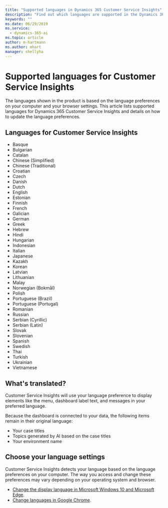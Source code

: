 ```yaml
---
title: "Supported languages in Dynamics 365 Customer Service Insights"
description: "Find out which languages are supported in the Dynamics 365 Customer Service Insights product."
keywords: ""
ms.date: 06/29/2019
ms.service:
  - dynamics-365-ai
ms.topic: article
author: m-hartmann
ms.author: mhart
manager: shellyha
---
```


# Supported languages for Customer Service Insights 

The languages shown in the product is based on the language preferences on your computer and your browser settings. This article lists supported languages for Dynamics 365 Customer Service Insights and details on how to update the language preferences.  

## Languages for Customer Service Insights 

- Basque 
- Bulgarian
- Catalan
- Chinese (Simplified)
- Chinese (Traditional)
- Croatian
- Czech
- Danish
- Dutch
- English
- Estonian 
- Finnish
- French 
- Galician
- German
- Greek 
- Hebrew 
- Hindi
- Hungarian 
- Indonesian
- Italian
- Japanese
- Kazakh
- Korean
- Latvian
- Lithuanian
- Malay
- Norwegian (Bokmål)
- Polish
- Portuguese (Brazil)
- Portuguese (Portugal)
- Romanian
- Russian 
- Serbian (Cyrillic) 
- Serbian (Latin)
- Slovak
- Slovenian
- Spanish 
- Swedish
- Thai
- Turkish
- Ukrainian
- Vietnamese
 
## What's translated? 

Customer Service Insights will use your language preference to display elements like the menu, dashboard label text, and messages in your preferred language. 

Because the dashboard is connected to your data, the following items remain in their original language: 

- Your case titles 
- Topics generated by AI based on the case titles 
- Your environment name 

## Choose your language settings  

Customer Service Insights detects your language based on the language preferences on your computer. The way you access and change these preferences may vary depending on your operating system and browser. 

- [Change the display language in Microsoft Windows 10 and Microsoft Edge](https://support.microsoft.com/help/4496404/windows-10-manage-the-input-and-display-language#display_language).
- [Change languages in Google Chrome](https://support.google.com/chrome/answer/173424).